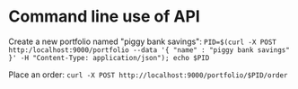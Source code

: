 # Command line use of API

Create a new portfolio named "piggy bank savings":
`PID=$(curl -X POST http:/localhost:9000/portfolio --data '{ "name" : "piggy bank savings" }' -H "Content-Type: application/json"); echo $PID`

Place an order:
`curl -X POST http://localhost:9000/portfolio/$PID/order`